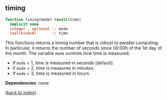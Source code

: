 
## timing

```fortran
function timing(mode) result(time)
  implicit none
  integer , optional :: mode
  real(kind=8)       :: time
```

This functions returns a timing number that is robust to parallel computing. In particular, it returns the number of seconds since 00:00h of the 1st day of the month. The variable ```mode``` controls how time is measured:

- If ```mode``` = 1, time is measured in seconds (default).
- If ```mode``` = 2, time is measures in minutes.
- If ```mode``` = 3, time is measured in hours

**Dependencies**: none

[(back to index)](index.md)

